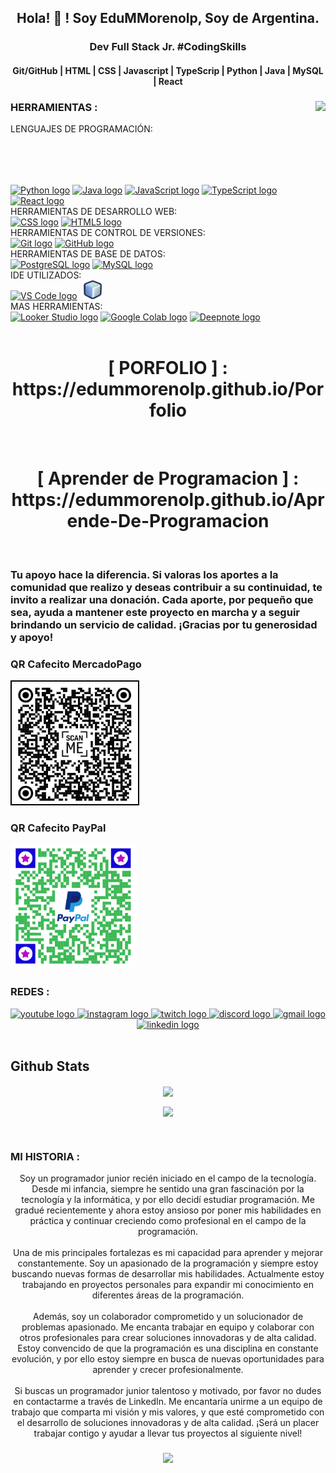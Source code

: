 <h2 align="center">Hola! 👋 ! Soy EduMMorenolp, Soy de Argentina.</h2>
<h3 align="center"> Dev Full Stack Jr. #CodingSkills </h3> 
<h4 align="center"> Git/GitHub | HTML | CSS | Javascript | TypeScrip | Python | Java | MySQL | React </h4>

###

<img align="right" height="120" src="https://i.gifer.com/AjA6.gif"  />

### HERRAMIENTAS :

LENGUAJES DE PROGRAMACIÓN:
<br clear="both">
<div align="left">
  <a href="https://www.python.org/"><img src="https://cdn.jsdelivr.net/gh/devicons/devicon/icons/python/python-original.svg" height="30" width="42" alt="Python logo" /></a>
  <a href="https://www.java.com/"><img src="https://cdn.jsdelivr.net/gh/devicons/devicon/icons/java/java-original.svg" height="30" width="42" alt="Java logo" /></a>
  <a href="https://developer.mozilla.org/en-US/docs/Web/JavaScript"><img src="https://cdn.jsdelivr.net/gh/devicons/devicon/icons/javascript/javascript-original.svg" height="30" width="42" alt="JavaScript logo" /></a>
  <a href="https://www.typescriptlang.org/"><img src="https://cdn.jsdelivr.net/gh/devicons/devicon/icons/typescript/typescript-original.svg" height="30" width="42" alt="TypeScript logo" /></a>
  <a href="https://reactjs.org/"><img src="https://upload.wikimedia.org/wikipedia/commons/thumb/a/a7/React-icon.svg/539px-React-icon.svg.png" height="30" width="42" alt="React logo" /></a>
</div>
HERRAMIENTAS DE DESARROLLO WEB:
<br clear="both">
<div align="left">
  <a href="https://developer.mozilla.org/en-US/docs/Web/CSS"><img src="https://cdn.jsdelivr.net/gh/devicons/devicon/icons/css3/css3-original.svg" height="30" width="42" alt="CSS logo" /></a>
  <a href="https://developer.mozilla.org/en-US/docs/Web/HTML"><img src="https://cdn.jsdelivr.net/gh/devicons/devicon/icons/html5/html5-original.svg" height="30" width="42" alt="HTML5 logo" /></a>
</div>
HERRAMIENTAS DE CONTROL DE VERSIONES:
<br clear="both">
<div align="left">
  <a href="https://git-scm.com/"><img src="https://cdn.jsdelivr.net/gh/devicons/devicon/icons/git/git-original.svg" height="30" width="42" alt="Git logo" /></a>
  <a href="https://github.com/"><img src="https://cdn.jsdelivr.net/gh/devicons/devicon/icons/github/github-original.svg" height="30" width="42" alt="GitHub logo" /></a>
</div>
HERRAMIENTAS DE BASE DE DATOS:
<br clear="both">
<div align="left">
  <a href="https://www.postgresql.org/"><img src="https://cdn.jsdelivr.net/gh/devicons/devicon/icons/postgresql/postgresql-original.svg" height="30" width="42" alt="PostgreSQL logo" /></a>
  <a href="https://www.mysql.com/"><img src="https://cdn.jsdelivr.net/gh/devicons/devicon/icons/mysql/mysql-original.svg" height="30" width="42" alt="MySQL logo" /></a>
</div>
IDE UTILIZADOS:
<br clear="both">
<div align="left">
  <a href="https://code.visualstudio.com/"><img src="https://cdn.jsdelivr.net/gh/devicons/devicon/icons/vscode/vscode-original.svg" height="30" width="42" alt="VS Code logo" /></a>
  <a href="https://netbeans.apache.org/"><img src="./icon48.png" alt="NetBeans logo" style="object-fit: contain; height: 30px; width: 42px;" /></a>
</div>
MAS HERRAMIENTAS:
<br clear="both">
<div align="left">
  <a href="https://looker.com/"><img src="https://www.gstatic.com/analytics-lego/svg/ic_looker_studio.svg" height="30" width="42" alt="Looker Studio logo" /></a>
  <a href="https://colab.research.google.com/"><img src="https://upload.wikimedia.org/wikipedia/commons/thumb/d/d0/Google_Colaboratory_SVG_Logo.svg/2560px-Google_Colaboratory_SVG_Logo.svg.png" height="30" width="42" alt="Google Colab logo" /></a>
  <a href="https://www.deepnote.com/"><img src="https://avatars.githubusercontent.com/u/45339858?s=280&v=4" height="30" width="42" alt="Deepnote logo" /></a>
</div>
<br clear="both">
<div align="center" >
  <h1> [ PORFOLIO ] : https://edummorenolp.github.io/Porfolio </h1>
  </div>

<br clear="both">
<div align="center" >
  <h1> [ Aprender de Programacion ] : https://edummorenolp.github.io/Aprende-De-Programacion </h1>
  </div>
<br/>


### Tu apoyo hace la diferencia. Si valoras los aportes a la comunidad que realizo y deseas contribuir a su continuidad, te invito a realizar una donación. Cada aporte, por pequeño que sea, ayuda a mantener este proyecto en marcha y a seguir brindando un servicio de calidad. ¡Gracias por tu generosidad y apoyo!

### QR Cafecito MercadoPago

<img src="./QRCafecitoSolo.png" alt="QR Cafecito" height="200" />

### QR Cafecito PayPal

<img src="./QRCafecitoPayPal.png" alt="QR Cafecito" height="200" />
<br/>  

### REDES :

<div align="center" >
  <a href="https://www.youtube.com/channel/UCBzJgtZqYSIEHaf48DzQXeQ" target="_blank">
    <img src="https://img.shields.io/static/v1?message=Youtube&logo=youtube&label=&color=FF0000&logoColor=white&labelColor=&style=for-the-badge" height="35" alt="youtube logo"  />
  </a>
  <a href="https://www.instagram.com/edu.m.morenolp/" target="_blank">
    <img src="https://img.shields.io/static/v1?message=Instagram&logo=instagram&label=&color=E4405F&logoColor=white&labelColor=&style=for-the-badge" height="35" alt="instagram logo"  />
  </a>
  <a href="https://www.twitch.tv/edummorenolp" target="_blank">
    <img src="https://img.shields.io/static/v1?message=Twitch&logo=twitch&label=&color=9146FF&logoColor=white&labelColor=&style=for-the-badge" height="35" alt="twitch logo"  />
  </a>
  <a href="https://discord.gg/r9tKAbzy" target="_blank">
    <img src="https://img.shields.io/static/v1?message=Discord&logo=discord&label=&color=7289DA&logoColor=white&labelColor=&style=for-the-badge" height="35" alt="discord logo"  />
  </a>
 <a href="mailto:e.m.morenolp@gmail.com" target="_blank">
  <img src="https://img.shields.io/static/v1?message=Gmail&logo=gmail&label=&color=D14836&logoColor=white&labelColor=&style=for-the-badge" height="35" alt="gmail logo" />
</a>
  <a href="https://www.linkedin.com/in/eduardo-m-moreno-programador/" target="_blank">
    <img src="https://img.shields.io/static/v1?message=LinkedIn&logo=linkedin&label=&color=0077B5&logoColor=white&labelColor=&style=for-the-badge" height="35" alt="linkedin logo"  />
  </a>
</div>

<br clear="both">

## Github Stats  
<div align="center"><img src="https://github-readme-stats.vercel.app/api?username=EduMMorenolp&show_icons=true&count_private=true&hide_border=true&rank_icon=github&theme=gruvbox" align="center" /> 

  <source align="center"
    srcset="https://github-readme-stats.vercel.app/api/top-langs/?username=EduMMorenolp&layout=compact&langs_count=8&theme=radical"
    media="(prefers-color-scheme: dark)" />
  <source align="center"
    srcset="https://github-readme-stats.vercel.app/api/top-langs/?username=EduMMorenolp&layout=compact&langs_count=8&theme=default"
    media="(prefers-color-scheme: light), (prefers-color-scheme: no-preference)" />
  <img src="https://github-readme-stats.vercel.app/api/top-langs/?username=EduMMorenolp&layout=compact&langs_count=8&theme=gruvbox" align="center"/>

</div> 
<br/>  

### MI HISTORIA :

<p align="center">Soy un programador junior recién iniciado en el campo de la tecnología. Desde mi infancia, siempre he sentido una gran fascinación por la tecnología y la informática, y por ello decidí estudiar programación. Me gradué recientemente y ahora estoy ansioso por poner mis habilidades en práctica y continuar creciendo como profesional en el campo de la programación.<br><br>Una de mis principales fortalezas es mi capacidad para aprender y mejorar constantemente. Soy un apasionado de la programación y siempre estoy buscando nuevas formas de desarrollar mis habilidades. Actualmente estoy trabajando en proyectos personales para expandir mi conocimiento en diferentes áreas de la programación.<br><br>Además, soy un colaborador comprometido y un solucionador de problemas apasionado. Me encanta trabajar en equipo y colaborar con otros profesionales para crear soluciones innovadoras y de alta calidad. Estoy convencido de que la programación es una disciplina en constante evolución, y por ello estoy siempre en busca de nuevas oportunidades para aprender y crecer profesionalmente.<br><br>Si buscas un programador junior talentoso y motivado, por favor no dudes en contactarme a través de LinkedIn. Me encantaría unirme a un equipo de trabajo que comparta mi visión y mis valores, y que esté comprometido con el desarrollo de soluciones innovadoras y de alta calidad. ¡Será un placer trabajar contigo y ayudar a llevar tus proyectos al siguiente nivel!</p>

###

<div align="center">
  <img src="https://profile-counter.glitch.me/EduM/count.svg?"  />
</div>

###






